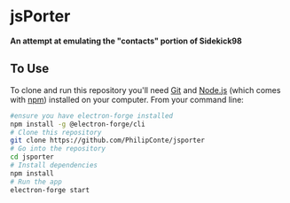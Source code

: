 # jsPorter
**An attempt at emulating the "contacts" portion of Sidekick98**

## To Use

To clone and run this repository you'll need [Git](https://git-scm.com) and [Node.js](https://nodejs.org/en/download/) (which comes with [npm](http://npmjs.com)) installed on your computer. From your command line:

```bash
#ensure you have electron-forge installed
npm install -g @electron-forge/cli
# Clone this repository
git clone https://github.com/PhilipConte/jsporter
# Go into the repository
cd jsporter
# Install dependencies
npm install
# Run the app
electron-forge start
```